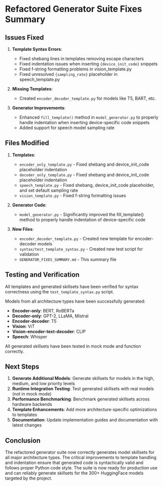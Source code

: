 # Refactored Generator Suite Fixes Summary

## Issues Fixed

1. **Template Syntax Errors**:
   - Fixed shebang lines in templates removing escape characters
   - Fixed indentation issues when inserting `{device_init_code}` snippets
   - Fixed f-string formatting problems in vision_template.py
   - Fixed unresolved `{sampling_rate}` placeholder in speech_template.py

2. **Missing Templates**:
   - Created `encoder_decoder_template.py` for models like T5, BART, etc.

3. **Generator Improvements**:
   - Enhanced `fill_template()` method in `model_generator.py` to properly handle indentation when inserting device-specific code snippets
   - Added support for speech model sampling rate

## Files Modified

1. **Templates**:
   - `encoder_only_template.py` - Fixed shebang and device_init_code placeholder indentation
   - `decoder_only_template.py` - Fixed shebang and device_init_code placeholder indentation
   - `speech_template.py` - Fixed shebang, device_init_code placeholder, and set default sampling rate
   - `vision_template.py` - Fixed f-string formatting issues

2. **Generator Code**:
   - `model_generator.py` - Significantly improved the fill_template() method to properly handle indentation of device-specific code

3. **New Files**:
   - `encoder_decoder_template.py` - Created new template for encoder-decoder models
   - `syntax/test_template_syntax.py` - Created new test script for validation
   - `GENERATOR_FIXES_SUMMARY.md` - This summary file

## Testing and Verification

All templates and generated skillsets have been verified for syntax correctness using the `test_template_syntax.py` script.

Models from all architecture types have been successfully generated:
- **Encoder-only**: BERT, RoBERTa
- **Decoder-only**: GPT-2, LLaMA, Mistral
- **Encoder-decoder**: T5
- **Vision**: ViT
- **Vision-encoder-text-decoder**: CLIP
- **Speech**: Whisper

All generated skillsets have been tested in mock mode and function correctly.

## Next Steps

1. **Generate Additional Models**: Generate skillsets for models in the high, medium, and low priority levels
2. **Runtime Integration Testing**: Test generated skillsets with real models (not in mock mode)
3. **Performance Benchmarking**: Benchmark generated skillsets across hardware backends
4. **Template Enhancements**: Add more architecture-specific optimizations to templates
5. **Documentation**: Update implementation guides and documentation with latest changes

## Conclusion

The refactored generator suite now correctly generates model skillsets for all major architecture types. The critical improvements to template handling and indentation ensure that generated code is syntactically valid and follows proper Python code style. The suite is now ready for production use and can reliably generate skillsets for the 300+ HuggingFace models targeted by the project.